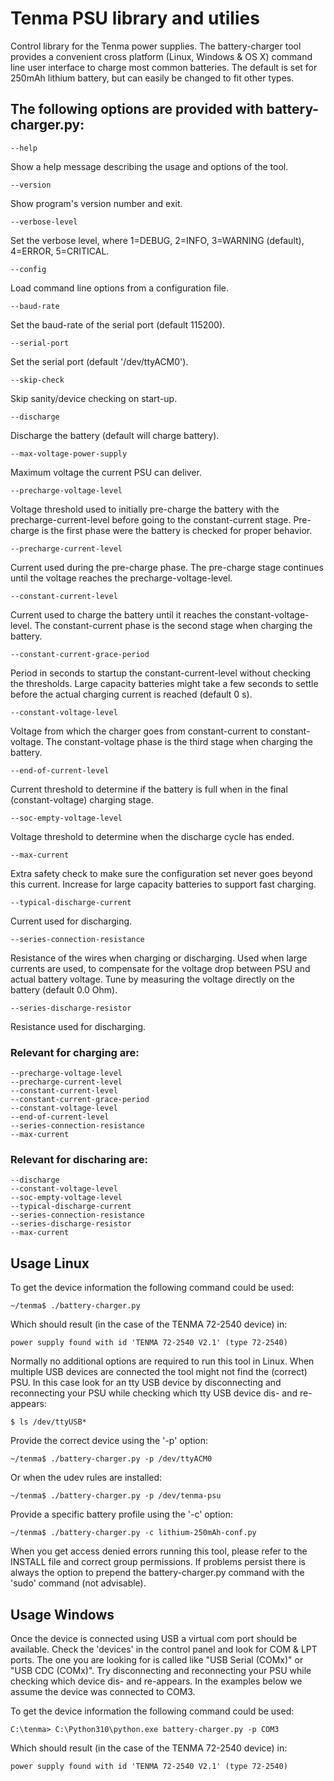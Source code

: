 # Tenma PSU library and utilies

Control library for the Tenma power supplies.  The battery-charger tool provides
a convenient cross platform (Linux, Windows  & OS X) command line user interface
to charge most common batteries. The  default is set for 250mAh lithium battery,
but can easily be changed to fit other types.


## The following options are provided with battery-charger.py:

    --help
Show a help message describing the usage and options of the tool.

    --version
Show program's version number and exit.

    --verbose-level
Set the verbose level, where 1=DEBUG, 2=INFO, 3=WARNING (default), 4=ERROR,
5=CRITICAL.

    --config
Load command line options from a configuration file.

    --baud-rate
Set the baud-rate of the serial port (default 115200).

    --serial-port
Set the serial port (default '/dev/ttyACM0').

    --skip-check
Skip sanity/device checking on start-up.

    --discharge
Discharge the battery (default will charge battery).

    --max-voltage-power-supply
Maximum voltage the current PSU can deliver.

    --precharge-voltage-level
Voltage  threshold   used  to   initially  pre-charge   the  battery   with  the
precharge-current-level before  going to the constant-current  stage. Pre-charge
is the first phase were the battery is checked for proper behavior.

    --precharge-current-level
Current used during  the pre-charge phase. The pre-charge  stage continues until
the voltage reaches the precharge-voltage-level.

    --constant-current-level
Current    used    to   charge    the    battery    until   it    reaches    the
constant-voltage-level.  The constant-current  phase  is the  second stage  when
charging the battery.

    --constant-current-grace-period
Period in  seconds to  startup the  constant-current-level without  checking the
thresholds. Large capacity  batteries might take a few seconds  to settle before
the actual charging current is reached (default 0 s).

    --constant-voltage-level
Voltage    from   which    the   charger    goes   from    constant-current   to
constant-voltage. The  constant-voltage phase is  the third stage  when charging
the battery.

    --end-of-current-level
Current  threshold  to determine  if  the  battery is  full  when  in the  final
(constant-voltage) charging stage.

    --soc-empty-voltage-level
Voltage threshold to determine when the discharge cycle has ended.

    --max-current
Extra safety  check to make  sure the configuration  set never goes  beyond this
current. Increase for large capacity batteries to support fast charging.

    --typical-discharge-current
Current used for discharging.

    --series-connection-resistance
Resistance of the  wires when charging or discharging. Used  when large currents
are used,  to compensate  for the  voltage drop between  PSU and  actual battery
voltage. Tune  by measuring  the voltage  directly on  the battery  (default 0.0
Ohm).

    --series-discharge-resistor
Resistance used for discharging.


### Relevant for charging are:

    --precharge-voltage-level
    --precharge-current-level
    --constant-current-level
    --constant-current-grace-period
    --constant-voltage-level
    --end-of-current-level
    --series-connection-resistance
    --max-current

### Relevant for discharing are:

    --discharge
    --constant-voltage-level
    --soc-empty-voltage-level
    --typical-discharge-current
    --series-connection-resistance
    --series-discharge-resistor
    --max-current


## Usage Linux

To get the device information the following command could be used:

    ~/tenma$ ./battery-charger.py

Which should result (in the case of the TENMA 72-2540 device) in:

    power supply found with id 'TENMA 72-2540 V2.1' (type 72-2540)

Normally no  additional options  are required  to run this  tool in  Linux. When
multiple USB  devices are connected the  tool might not find  the (correct) PSU.
In this case look  for an tty USB device by  disconnecting and reconnecting your
PSU while checking which tty USB device dis- and re-appears:

    $ ls /dev/ttyUSB*

Provide the correct device using the '-p' option:

    ~/tenma$ ./battery-charger.py -p /dev/ttyACM0

Or when the udev rules are installed:

    ~/tenma$ ./battery-charger.py -p /dev/tenma-psu

Provide a specific battery profile using the '-c' option:

    ~/tenma$ ./battery-charger.py -c lithium-250mAh-conf.py

When you get access denied errors running this tool, please refer to the INSTALL
file and  correct group  permissions. If  problems persist  there is  always the
option to  prepend the battery-charger.py  command with the 'sudo'  command (not
advisable).


## Usage Windows

Once the device is  connected using USB a virtual com  port should be available.
Check the 'devices' in the control panel and  look for COM & LPT ports.  The one
you are looking for is called like "USB Serial (COMx)" or "USB CDC (COMx)".  Try
disconnecting and  reconnecting your  PSU while checking  which device  dis- and
re-appears. In the examples below we assume the device was connected to COM3.

To get the device information the following command could be used:

    C:\tenma> C:\Python310\python.exe battery-charger.py -p COM3

Which should result (in the case of the TENMA 72-2540 device) in:

    power supply found with id 'TENMA 72-2540 V2.1' (type 72-2540)
